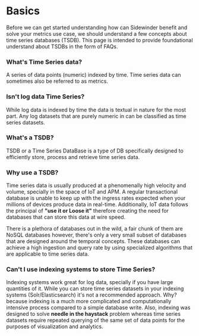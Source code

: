 # Basics
Before we can get started understanding how can Sidewinder benefit and solve your metrics use case, we should understand a few concepts about time series databases (TSDB). This page is intended to provide foundational understand about TSDBs in the form of FAQs.

### What's Time Series data?
A series of data points (numeric) indexed by time. Time series data can sometimes also be referred to as metrics.

### Isn't log data Time Series?
While log data is indexed by time the data is textual in nature for the most part. Any log datasets that are purely numeric in can be classified as time series datasets.

### What's a TSDB?
TSDB or a Time Series DataBase is a type of DB specifically designed to efficiently store, process and retrieve time series data.

### Why use a TSDB?
Time series data is usually produced at a phenomenally high velocity and volume, specially in the space of IoT and APM. A regular transactional database is unable to keep up with the ingress rates expected when your millions of devices produce data in real-time. Additionally, IoT data follows the principal of **"use it or Loose it"** therefore creating the need for databases that can store this data at wire speed.

There is a plethora of databases out in the wild, a fair chunk of them are NoSQL databases however, there's only a very small subset of databases that are designed around the temporal concepts. These databases can achieve a high ingestion and query rate by using specialized algorithms that are applicable to time series data.

### Can't I use indexing systems to store Time Series?
Indexing systems work great for log data, specially if you have large quantities of it. While you can store time series datasets in your indexing systems (Solr/Elasticsearch) it's not a recommended approach. Why? because indexing is a much more complicated and computationally intensive process compared to a simple database write. Also, indexing was designed to solve **needle in the haystack** problem whereas time series datasets require repeated querying of the same set of data points for the purposes of visualization and analytics.
